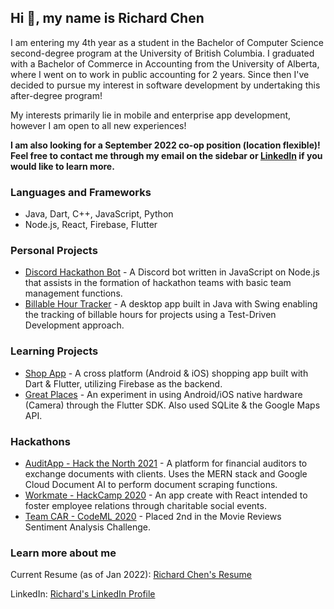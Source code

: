 ## Hi 👋, my name is Richard Chen

I am entering my 4th year as a student in the Bachelor of Computer Science second-degree program at the University of British Columbia. I graduated with a Bachelor of Commerce in Accounting from the University of Alberta, where I went on to work in public accounting for 2 years. Since then I've decided to pursue my interest in software development by undertaking this after-degree program! 

My interests primarily lie in mobile and enterprise app development, however I am open to all new experiences!

**I am also looking for a September 2022 co-op position (location flexible)! Feel free to contact me through my email on the sidebar or [LinkedIn](https://www.linkedin.com/in/richard-c-chen/) if you would like to learn more.**

### Languages and Frameworks
- Java, Dart, C++, JavaScript, Python
- Node.js, React, Firebase, Flutter

### Personal Projects
- [Discord Hackathon Bot](https://github.com/rrichc/discord_hackathon_bot) - A Discord bot written in JavaScript on Node.js that assists in the formation of hackathon teams with basic team management functions.
- [Billable Hour Tracker](https://github.com/rrichc/time-tracker) - A desktop app built in Java with Swing enabling the tracking of billable hours for projects using a Test-Driven Development approach.

### Learning Projects
- [Shop App](https://github.com/rrichc/shop_app) - A cross platform (Android & iOS) shopping app built with Dart & Flutter, utilizing Firebase as the backend.
- [Great Places](https://github.com/rrichc/great_places) - An experiment in using Android/iOS native hardware (Camera) through the Flutter SDK. Also used SQLite & the Google Maps API.

### Hackathons
- [AuditApp - Hack the North 2021](https://devpost.com/software/auditapp) - A platform for financial auditors to exchange documents with clients. Uses the MERN stack and Google Cloud Document AI to perform document scraping functions.
- [Workmate - HackCamp 2020](https://devpost.com/software/workmate-kizwr0) - An app create with React intended to foster employee relations through charitable social events.
- [Team CAR - CodeML 2020](https://www.kaggle.com/c/codeml-challenge4/leaderboard) - Placed 2nd in the Movie Reviews Sentiment Analysis Challenge.

### Learn more about me
Current Resume (as of Jan 2022): [Richard Chen's Resume](https://github.com/rrichc/rrichc/blob/main/Richard_Chen_Resume_Jan_16_2022.pdf)

LinkedIn: [Richard's LinkedIn Profile](https://www.linkedin.com/in/richard-c-chen/)

<!---
rrichc/rrichc is a ✨ special ✨ repository because its `README.md` (this file) appears on your GitHub profile.
You can click the Preview link to take a look at your changes.
--->
